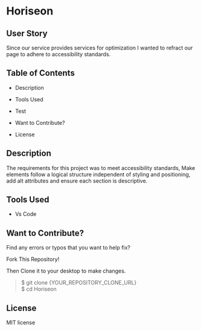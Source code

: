 # Horiseon #

## User Story

Since our service provides services for optimization I wanted to refract our page to adhere to accessibility standards.

## Table of Contents

* Description

* Tools Used

* Test

* Want to Contribute?

* License

## Description

The requirements for this project was to meet accessibility standards, Make elements follow a logical structure independent of styling and positioning, add alt attributes and ensure each section is descriptive.

## Tools Used

* Vs Code

## Want to Contribute?

Find any errors or typos that you want to help fix?

Fork This Repository!

Then Clone it to your desktop to make changes.

> $ git clone {YOUR_REPOSITORY_CLONE_URL}<br>
> $ cd Horiseon

## License

MIT license

